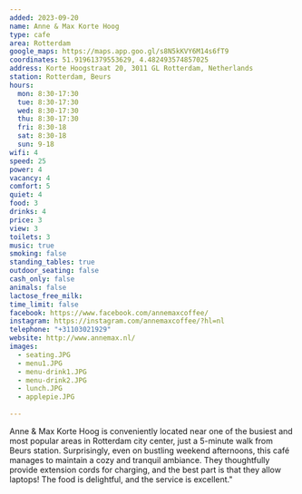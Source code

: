 ```yaml
---
added: 2023-09-20
name: Anne & Max Korte Hoog
type: cafe
area: Rotterdam
google_maps: https://maps.app.goo.gl/s8N5kKVY6M14s6fT9
coordinates: 51.91961379553629, 4.482493574857025
address: Korte Hoogstraat 20, 3011 GL Rotterdam, Netherlands
station: Rotterdam, Beurs
hours: 
  mon: 8:30-17:30
  tue: 8:30-17:30
  wed: 8:30-17:30
  thu: 8:30-17:30
  fri: 8:30-18
  sat: 8:30-18
  sun: 9-18
wifi: 4
speed: 25
power: 4
vacancy: 4
comfort: 5
quiet: 4
food: 3
drinks: 4
price: 3
view: 3
toilets: 3
music: true
smoking: false
standing_tables: true
outdoor_seating: false
cash_only: false
animals: false
lactose_free_milk: 
time_limit: false
facebook: https://www.facebook.com/annemaxcoffee/
instagram: https://instagram.com/annemaxcoffee/?hl=nl
telephone: "+31103021929"
website: http://www.annemax.nl/
images:
  - seating.JPG
  - menu1.JPG
  - menu-drink1.JPG
  - menu-drink2.JPG
  - lunch.JPG
  - applepie.JPG
  
---
```


Anne & Max Korte Hoog is conveniently located near one of the busiest and most popular areas in Rotterdam city center, just a 5-minute walk from Beurs station. Surprisingly, even on bustling weekend afternoons, this café manages to maintain a cozy and tranquil ambiance. They thoughtfully provide extension cords for charging, and the best part is that they allow laptops! The food is delightful, and the service is excellent."
